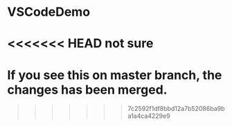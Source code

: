 # VSCodeDemo

<<<<<<< HEAD
not sure
=======
# If you see this on master branch, the changes has been merged.
>>>>>>> 7c2592f1df8bbd12a7b52086ba9ba1a4ca4229e9
